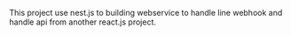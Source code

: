This project use nest.js to building webservice to handle line webhook and handle api from another react.js project.
